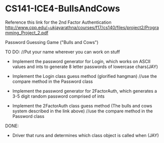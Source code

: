 # CS141-ICE4-BullsAndCows
Reference this link for the 2nd Factor Authentication 
http://www.cpp.edu/~ukjayarathna/courses/f17/cs140/files/project2/Programming_Project_2.pdf

Password Guessing Game ("Bulls and Cows")

TO DO: //Put your name wherever you can work on stuff
- Implement the password generator for Login, which works on ASCII values and ints to generate 8 letter passwords of lowercase chars(JAY)

- Implement the Login class guess method (glorified hangman) //use the compare method in the Password class

- Implement the password generator for 2FactorAuth, which generates a 3-5 digit random password comprised of ints

- Implement the 2FactorAuth class guess method (The bulls and cows system described in the link above) //use the compare method in the Password class

DONE:
- Driver that runs and determines which class object is called when (JAY) 
